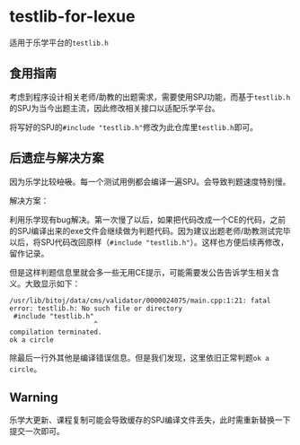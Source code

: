 # testlib-for-lexue

适用于乐学平台的`testlib.h`

## 食用指南

考虑到程序设计相关老师/助教的出题需求，需要使用SPJ功能，而基于`testlib.h`的SPJ为当今出题主流，因此修改相关接口以适配乐学平台。

将写好的SPJ的`#include "testlib.h"`修改为此仓库里`testlib.h`即可。

## 后遗症与解决方案

因为乐学比较~~垃圾~~。每一个测试用例都会编译一遍SPJ。会导致判题速度特别慢。

解决方案：

利用乐学现有bug解决。第一次慢了以后，如果把代码改成一个CE的代码，之前的SPJ编译出来的exe文件会继续做为判题代码。因为建议出题老师/助教测试完毕以后，将SPJ代码改回原样（`#include "testlib.h"`）。这样也方便后续再修改，留作记录。

但是这样判题信息里就会多一些无用CE提示，可能需要发公告告诉学生相关含义。大致显示如下：

```
/usr/lib/bitoj/data/cms/validator/0000024075/main.cpp:1:21: fatal error: testlib.h: No such file or directory
 #include "testlib.h"
                     ^
compilation terminated.
ok a circle
```

除最后一行外其他是编译错误信息。但是我们发现，这里依旧正常判题`ok a circle`。

## Warning

乐学大更新、课程复制可能会导致缓存的SPJ编译文件丢失，此时需重新替换一下提交一次即可。
